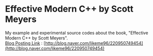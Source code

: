 # Effective Modern C++ by Scott Meyers
My example and experimental source codes about the book, "Effective Modern C++ by Scott Meyers".<br>
[Blog Posting Link](http://blog.naver.com/likeme96/220950749454) : [http://blog.naver.com/likeme96/220950749454](http://blog.naver.com/likeme96/220950749454)
